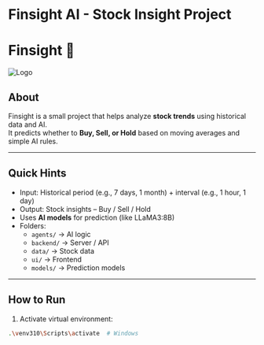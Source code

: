 ﻿# Finsight AI - Stock Insight Project
# Finsight 🔹

![Logo](https://via.placeholder.com/80)

## About
Finsight is a small project that helps analyze **stock trends** using historical data and AI.  
It predicts whether to **Buy, Sell, or Hold** based on moving averages and simple AI rules.

---

## Quick Hints
- Input: Historical period (e.g., 7 days, 1 month) + interval (e.g., 1 hour, 1 day)  
- Output: Stock insights – Buy / Sell / Hold  
- Uses **AI models** for prediction (like LLaMA3:8B)  
- Folders:
  - `agents/` → AI logic  
  - `backend/` → Server / API  
  - `data/` → Stock data  
  - `ui/` → Frontend  
  - `models/` → Prediction models  

---

## How to Run
1. Activate virtual environment:  
```bash
.\venv310\Scripts\activate  # Windows


